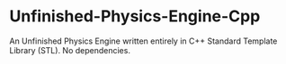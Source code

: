 # Unfinished-Physics-Engine-Cpp
An Unfinished Physics Engine written entirely in  C++ Standard Template Library (STL). No dependencies.
